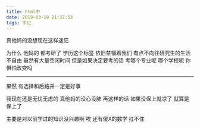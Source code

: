 ```yaml
---
title: html中
date: 2019-03-19 21:37:53
tags: 手记
---
```

真他妈的没想现在这样迷茫
<!--more-->

为什么   他妈的  都考研了
学历这个标签   依旧禁锢着我们
有点不向往研究生的生活
不自由
虽然有大量空闲时间
但是如果决定要考的话
考哪个专业呢
哪个学校呢
你惧怕改变吗

---

果然  有选择和后路并一定是好事

我现在还是无忧无虑的  真他妈的没心没肺
再这样的话  如果没保上就凉了
就算是保上了

主要是对以前学过的知识没兴趣啊
唉   还有傻X的数学  扛不住
